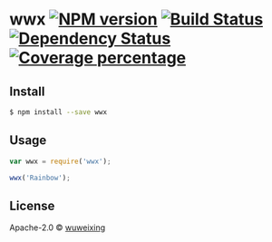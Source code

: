 # wwx [![NPM version][npm-image]][npm-url] [![Build Status][travis-image]][travis-url] [![Dependency Status][daviddm-image]][daviddm-url] [![Coverage percentage][coveralls-image]][coveralls-url]
> 


## Install

```sh
$ npm install --save wwx
```


## Usage

```js
var wwx = require('wwx');

wwx('Rainbow');
```

## License

Apache-2.0 © [wuweixing]()


[npm-image]: https://badge.fury.io/js/wwx.svg
[npm-url]: https://npmjs.org/package/wwx
[travis-image]: https://travis-ci.org/dev-tool/wwx.svg?branch=master
[travis-url]: https://travis-ci.org/dev-tool/wwx
[daviddm-image]: https://david-dm.org/dev-tool/wwx.svg?theme=shields.io
[daviddm-url]: https://david-dm.org/dev-tool/wwx
[coveralls-image]: https://coveralls.io/repos/dev-tool/wwx/badge.svg
[coveralls-url]: https://coveralls.io/r/dev-tool/wwx

